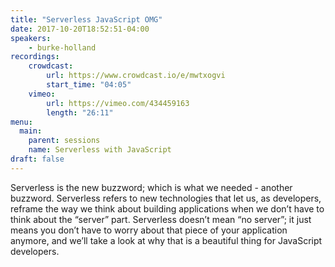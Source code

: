 ```yaml
---
title: "Serverless JavaScript OMG"
date: 2017-10-20T18:52:51-04:00
speakers:
    - burke-holland
recordings:
    crowdcast:
        url: https://www.crowdcast.io/e/mwtxogvi
        start_time: "04:05"
    vimeo:
        url: https://vimeo.com/434459163
        length: "26:11"
menu:
  main:
    parent: sessions
    name: Serverless with JavaScript
draft: false
---
```


Serverless is the new buzzword; which is what we needed - another buzzword. Serverless refers to new technologies that let us, as developers, reframe the way we think about building applications when we don’t have to think about the “server” part. Serverless doesn’t mean “no server”; it just means you don’t have to worry about that piece of your application anymore, and we’ll take a look at why that is a beautiful thing for JavaScript developers.